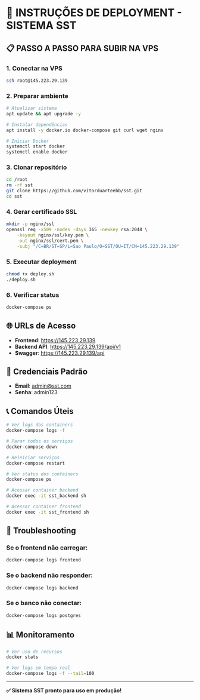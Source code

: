 # 🚀 INSTRUÇÕES DE DEPLOYMENT - SISTEMA SST

## 📋 **PASSO A PASSO PARA SUBIR NA VPS**

### **1. Conectar na VPS**
```bash
ssh root@145.223.29.139
```

### **2. Preparar ambiente**
```bash
# Atualizar sistema
apt update && apt upgrade -y

# Instalar dependências
apt install -y docker.io docker-compose git curl wget nginx

# Iniciar Docker
systemctl start docker
systemctl enable docker
```

### **3. Clonar repositório**
```bash
cd /root
rm -rf sst
git clone https://github.com/vitorduarteebb/sst.git
cd sst
```

### **4. Gerar certificado SSL**
```bash
mkdir -p nginx/ssl
openssl req -x509 -nodes -days 365 -newkey rsa:2048 \
    -keyout nginx/ssl/key.pem \
    -out nginx/ssl/cert.pem \
    -subj "/C=BR/ST=SP/L=Sao Paulo/O=SST/OU=IT/CN=145.223.29.139"
```

### **5. Executar deployment**
```bash
chmod +x deploy.sh
./deploy.sh
```

### **6. Verificar status**
```bash
docker-compose ps
```

## 🌐 **URLs de Acesso**

- **Frontend**: https://145.223.29.139
- **Backend API**: https://145.223.29.139/api/v1
- **Swagger**: https://145.223.29.139/api

## 🔑 **Credenciais Padrão**

- **Email**: admin@sst.com
- **Senha**: admin123

## 📞 **Comandos Úteis**

```bash
# Ver logs dos containers
docker-compose logs -f

# Parar todos os serviços
docker-compose down

# Reiniciar serviços
docker-compose restart

# Ver status dos containers
docker-compose ps

# Acessar container backend
docker exec -it sst_backend sh

# Acessar container frontend
docker exec -it sst_frontend sh
```

## 🔧 **Troubleshooting**

### **Se o frontend não carregar:**
```bash
docker-compose logs frontend
```

### **Se o backend não responder:**
```bash
docker-compose logs backend
```

### **Se o banco não conectar:**
```bash
docker-compose logs postgres
```

## 📊 **Monitoramento**

```bash
# Ver uso de recursos
docker stats

# Ver logs em tempo real
docker-compose logs -f --tail=100
```

---

**✅ Sistema SST pronto para uso em produção!**
